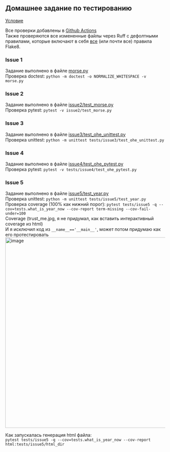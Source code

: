 ## Домашнее задание по тестированию

[Условие](https://github.com/siauPatrick/mai-python/blob/master/03-instrumenty-testirovaniya-v-python/issues.md)

Все проверки добавлены в [Github Actions](../.github/workflows/tests_hw.yml)  
Также проверяются все измененные файлы через Ruff с дефолтными правилами, которые включают в себя [все](https://docs.astral.sh/ruff/rules/#pyflakes-f) (или почти все) правила Flake8.

### Issue 1

Задание выполнено в файле [morse.py](./morse.py)  
Проверка doctest: `python -m doctest -o NORMALIZE_WHITESPACE -v morse.py`

### Issue 2

Задание выполнено в файле [issue2/test_morse.py](./issue2/test_morse.py)  
Проверка pytest: `pytest -v issue2/test_morse.py`

### Issue 3

Задание выполнено в файле [issue3/test_ohe_unittest.py](./issue3/test_ohe_unittest.py)  
Проверка unittest: `python -m unittest tests/issue3/test_ohe_unittest.py`

### Issue 4

Задание выполнено в файле [issue4/test_ohe_pytest.py](./issue4/test_ohe_pytest.py)  
Проверка pytest: `pytest -v tests/issue4/test_ohe_pytest.py`

### Issue 5

Задание выполнено в файле [issue5/test_year.py](./issue5/test_year.py)   
Проверка unittest: `python -m unittest tests/issue5/test_year.py`   
Проверка coverage (100% как нижний порог): `pytest tests/issue5 -q --cov=tests.what_is_year_now --cov-report term-missing --cov-fail-under=100`   
Coverage (trust_me.jpg, я не придумал, как вставить интерактивный coverage из html)   
И я исключил код из `__name__=='__main__'`, может потом придумаю как его протестировать    
<img width="601" alt="image" src="https://github.com/pyrogn/aaa/assets/60060559/31397dbc-a32c-402e-90ec-5a2c8cab615f">  

Как запускалась генерация html файла:  
`pytest tests/issue5 -q --cov=tests.what_is_year_now --cov-report html:tests/issue5/html_dir`

